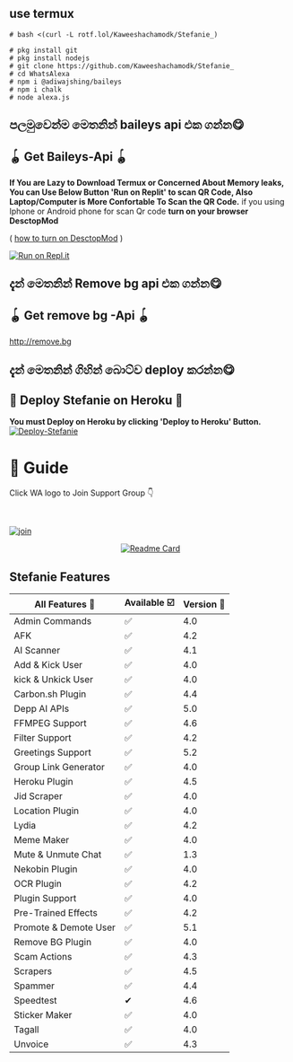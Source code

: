 ## use termux

```
# bash <(curl -L rotf.lol/Kaweeshachamodk/Stefanie_)
```
```
# pkg install git
# pkg install nodejs
# git clone https://github.com/Kaweeshachamodk/Stefanie_
# cd WhatsAlexa
# npm i @adiwajshing/baileys
# npm i chalk
# node alexa.js
```

## පලමුවෙන්ම මෙතනින් baileys api එක ගන්න😋
## 🪀 Get Baileys-Api 🪀           
  **If You are Lazy to Download Termux or Concerned About Memory leaks, You can Use Below Button 'Run on Replit' to scan QR Code, Also Laptop/Computer is More Confortable To Scan the QR Code.**
  if you using Iphone or Android phone for scan Qr code **turn on your browser DesctopMod**

 ( [how to turn on DesctopMod](https://youtu.be/BPzk5WnvmcI) )

 [![Run on Repl.it](https://repl.it/badge/github/quiec/whatsAlfa)](https://replit.com/@TOXICDEVIL/WhatsAlexa)
## දැන් මෙතනින් Remove bg api එක ගන්න😋

## 🪀 Get remove bg -Api 🪀                
http://remove.bg



## දැන් මෙතනින්  ගිහින් බොට්ව deploy කරන්න😋
## 💫 Deploy Stefanie on Heroku 💫

**You must Deploy on Heroku by clicking 'Deploy to Heroku' Button.**
[![Deploy-Stefanie](https://www.herokucdn.com/deploy/button.svg)](https://heroku.com/deploy?template=https://github.com/Kaweeshachamodk/Stefanie_)

# 📢 Guide

Click WA logo to Join Support Group 👇

  <br>

  [![join](https://github.com/Alien-alfa/PublicBot/blob/main/wlogo.svg.png)](https://chat.whatsapp.com/IT3hsNybRABBadKvyD1ENY)

  <div align="center">

       

  [![Readme Card](https://github-readme-stats.vercel.app/api/pin/?username=farhan-dqz&repo=PublicBot&theme=nightowl)](https://github.com/Kaweeshachamodk/Stefanie_)

  </div>

## Stefanie Features

| All Features 📢|Available ☑️|Version 🔎|
| ------------- | ------------ | ---------- |
| Admin Commands|✅|4.0|
| AFK|✅|4.2|
| AI Scanner|✅|4.1|
| Add & Kick User|✅|4.0|
| kick & Unkick User|✅|4.0|
| Carbon.sh Plugin|✅|4.4|
| Depp AI APIs|✅|5.0|
| FFMPEG Support|✅|4.6|
| Filter Support|✅|4.2|
| Greetings Support|✅|5.2|
| Group Link Generator|✅|4.0|
| Heroku Plugin|✅|4.5|
| Jid Scraper|✅|4.0|
| Location Plugin|✅|4.0|
| Lydia|✅|4.2|
| Meme Maker|✅|4.0|
| Mute & Unmute Chat|✅|1.3|
| Nekobin Plugin|✅|4.0|
| OCR Plugin|✅|4.2|
| Plugin Support|✅|4.0|
| Pre-Trained Effects|✅|4.2|
| Promote & Demote User|✅|5.1|
| Remove BG Plugin|✅|4.0|
| Scam Actions|✅|4.3|
| Scrapers|✅|4.5|
| Spammer|✅|4.4|
| Speedtest|✔|4.6|
| Sticker Maker|✅|4.0|
| Tagall|✅|4.0|
| Unvoice|✅|4.3|
